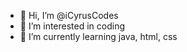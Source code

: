 - 👋 Hi, I’m @iCyrusCodes
- 👀 I’m interested in coding
- 🌱 I’m currently learning java, html, css

<!---
iCyrusCodes/iCyrusCodes is a ✨ special ✨ repository because its `README.md` (this file) appears on your GitHub profile.
You can click the Preview link to take a look at your changes.
--->
